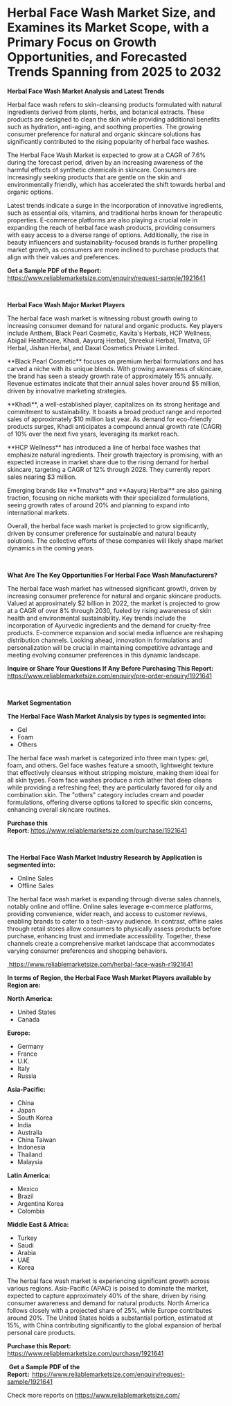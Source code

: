 <p><h1>Herbal Face Wash Market Size, and Examines its Market Scope, with a Primary Focus on Growth Opportunities, and Forecasted Trends Spanning from 2025 to 2032</h1></p><p><strong>Herbal Face Wash Market Analysis and Latest Trends</strong></p>
<p><p>Herbal face wash refers to skin-cleansing products formulated with natural ingredients derived from plants, herbs, and botanical extracts. These products are designed to clean the skin while providing additional benefits such as hydration, anti-aging, and soothing properties. The growing consumer preference for natural and organic skincare solutions has significantly contributed to the rising popularity of herbal face washes.</p><p>The Herbal Face Wash Market is expected to grow at a CAGR of 7.6% during the forecast period, driven by an increasing awareness of the harmful effects of synthetic chemicals in skincare. Consumers are increasingly seeking products that are gentle on the skin and environmentally friendly, which has accelerated the shift towards herbal and organic options.</p><p>Latest trends indicate a surge in the incorporation of innovative ingredients, such as essential oils, vitamins, and traditional herbs known for therapeutic properties. E-commerce platforms are also playing a crucial role in expanding the reach of herbal face wash products, providing consumers with easy access to a diverse range of options. Additionally, the rise in beauty influencers and sustainability-focused brands is further propelling market growth, as consumers are more inclined to purchase products that align with their values and preferences.</p></p>
<p><strong>Get a Sample PDF of the Report:&nbsp;</strong> <a href="https://www.reliablemarketsize.com/enquiry/request-sample/1921641?utm_campaign=2212&utm_medium=2&utm_source=Github&utm_content=ia&utm_term=08022025&utm_id=herbal-face-wash">https://www.reliablemarketsize.com/enquiry/request-sample/1921641</a></p>
<p>&nbsp;</p>
<p><strong>Herbal Face Wash Major Market Players</strong></p>
<p><p>The herbal face wash market is witnessing robust growth owing to increasing consumer demand for natural and organic products. Key players include Anthem, Black Pearl Cosmetic, Kavita's Herbals, HCP Wellness, Abigail Healthcare, Khadi, Aayuraj Herbal, Shreekul Herbal, Trnatva, GF Herbal, Jishan Herbal, and Daxal Cosmetics Private Limited.</p><p>**Black Pearl Cosmetic** focuses on premium herbal formulations and has carved a niche with its unique blends. With growing awareness of skincare, the brand has seen a steady growth rate of approximately 15% annually. Revenue estimates indicate that their annual sales hover around $5 million, driven by innovative marketing strategies.</p><p>**Khadi**, a well-established player, capitalizes on its strong heritage and commitment to sustainability. It boasts a broad product range and reported sales of approximately $10 million last year. As demand for eco-friendly products surges, Khadi anticipates a compound annual growth rate (CAGR) of 10% over the next five years, leveraging its market reach.</p><p>**HCP Wellness** has introduced a line of herbal face washes that emphasize natural ingredients. Their growth trajectory is promising, with an expected increase in market share due to the rising demand for herbal skincare, targeting a CAGR of 12% through 2028. They currently report sales nearing $3 million.</p><p>Emerging brands like **Trnatva** and **Aayuraj Herbal** are also gaining traction, focusing on niche markets with their specialized formulations, seeing growth rates of around 20% and planning to expand into international markets.</p><p>Overall, the herbal face wash market is projected to grow significantly, driven by consumer preference for sustainable and natural beauty solutions. The collective efforts of these companies will likely shape market dynamics in the coming years.</p></p>
<p>&nbsp;</p>
<p><strong>What Are The Key Opportunities For Herbal Face Wash Manufacturers?</strong></p>
<p><p>The herbal face wash market has witnessed significant growth, driven by increasing consumer preference for natural and organic skincare products. Valued at approximately $2 billion in 2022, the market is projected to grow at a CAGR of over 8% through 2030, fueled by rising awareness of skin health and environmental sustainability. Key trends include the incorporation of Ayurvedic ingredients and the demand for cruelty-free products. E-commerce expansion and social media influence are reshaping distribution channels. Looking ahead, innovation in formulations and personalization will be crucial in maintaining competitive advantage and meeting evolving consumer preferences in this dynamic landscape.</p></p>
<p><strong>Inquire or Share Your Questions If Any Before Purchasing This Report:</strong> <a href="https://www.reliablemarketsize.com/enquiry/pre-order-enquiry/1921641?utm_campaign=2212&utm_medium=2&utm_source=Github&utm_content=ia&utm_term=08022025&utm_id=herbal-face-wash">https://www.reliablemarketsize.com/enquiry/pre-order-enquiry/1921641</a></p>
<p>&nbsp;</p>
<p><strong>Market Segmentation</strong></p>
<p><strong>The Herbal Face Wash Market Analysis by types is segmented into:</strong></p>
<p><ul><li>Gel</li><li>Foam</li><li>Others</li></ul></p>
<p><p>The herbal face wash market is categorized into three main types: gel, foam, and others. Gel face washes feature a smooth, lightweight texture that effectively cleanses without stripping moisture, making them ideal for all skin types. Foam face washes produce a rich lather that deep cleans while providing a refreshing feel; they are particularly favored for oily and combination skin. The "others" category includes cream and powder formulations, offering diverse options tailored to specific skin concerns, enhancing overall skincare routines.</p></p>
<p><strong>Purchase this Report:&nbsp;</strong><a href="https://www.reliablemarketsize.com/purchase/1921641?utm_campaign=2212&utm_medium=2&utm_source=Github&utm_content=ia&utm_term=08022025&utm_id=herbal-face-wash">https://www.reliablemarketsize.com/purchase/1921641</a></p>
<p>&nbsp;</p>
<p><strong>The Herbal Face Wash Market Industry Research by Application is segmented into:</strong></p>
<p><ul><li>Online Sales</li><li>Offline Sales</li></ul></p>
<p><p>The herbal face wash market is expanding through diverse sales channels, notably online and offline. Online sales leverage e-commerce platforms, providing convenience, wider reach, and access to customer reviews, enabling brands to cater to a tech-savvy audience. In contrast, offline sales through retail stores allow consumers to physically assess products before purchase, enhancing trust and immediate accessibility. Together, these channels create a comprehensive market landscape that accommodates varying consumer preferences and shopping behaviors.</p></p>
<p><a href="https://www.reliablemarketsize.com/herbal-face-wash-r1921641?utm_campaign=2212&utm_medium=2&utm_source=Github&utm_content=ia&utm_term=08022025&utm_id=herbal-face-wash">&nbsp;https://www.reliablemarketsize.com/herbal-face-wash-r1921641</a></p>
<p><strong>In terms of Region, the Herbal Face Wash Market Players available by Region are:</strong></p>
<p>
    <p> <strong> North America: </strong>
        <ul>
            <li>United States</li>
            <li>Canada</li>
        </ul>
        </p> 
    <p> <strong> Europe: </strong>
        <ul>
            <li>Germany</li>
            <li>France</li>
            <li>U.K.</li>
            <li>Italy</li>
            <li>Russia</li>
        </ul>
        </p> 
    <p> <strong> Asia-Pacific: </strong>
        <ul>
            <li>China</li>
            <li>Japan</li>
            <li>South Korea</li>
            <li>India</li>
            <li>Australia</li>
            <li>China Taiwan</li>
            <li>Indonesia</li>
            <li>Thailand</li>
            <li>Malaysia</li>
        </ul>
        </p> 
    <p> <strong> Latin America: </strong>
        <ul>
            <li>Mexico</li>
            <li>Brazil</li>
            <li>Argentina Korea</li>
            <li>Colombia</li>
        </ul>
        </p> 
    <p> <strong> Middle East & Africa: </strong>
        <ul>
            <li>Turkey</li>
            <li>Saudi</li>
            <li>Arabia</li>
            <li>UAE</li>
            <li>Korea</li>
        </ul>
    </p>
    </p>
<p><p>The herbal face wash market is experiencing significant growth across various regions. Asia-Pacific (APAC) is poised to dominate the market, expected to capture approximately 40% of the share, driven by rising consumer awareness and demand for natural products. North America follows closely with a projected share of 25%, while Europe contributes around 20%. The United States holds a substantial portion, estimated at 15%, with China contributing significantly to the global expansion of herbal personal care products.</p></p>
<p><strong>Purchase this Report: </strong><a href="https://www.reliablemarketsize.com/purchase/1921641?utm_campaign=2212&utm_medium=2&utm_source=Github&utm_content=ia&utm_term=08022025&utm_id=herbal-face-wash">https://www.reliablemarketsize.com/purchase/1921641</a></p>
<p>&nbsp;<strong>Get a Sample PDF of the Report:&nbsp;&nbsp;</strong><a href="https://www.reliablemarketsize.com/enquiry/request-sample/1921641?utm_campaign=2212&utm_medium=2&utm_source=Github&utm_content=ia&utm_term=08022025&utm_id=herbal-face-wash">https://www.reliablemarketsize.com/enquiry/request-sample/1921641</a></p>
<p><strong></strong></p>
<p>Check more reports on <a href="https://www.reliablemarketsize.com/?utm_campaign=2212&utm_medium=2&utm_source=Github&utm_content=ia&utm_term=08022025&utm_id=herbal-face-wash">https://www.reliablemarketsize.com/</a></p>
